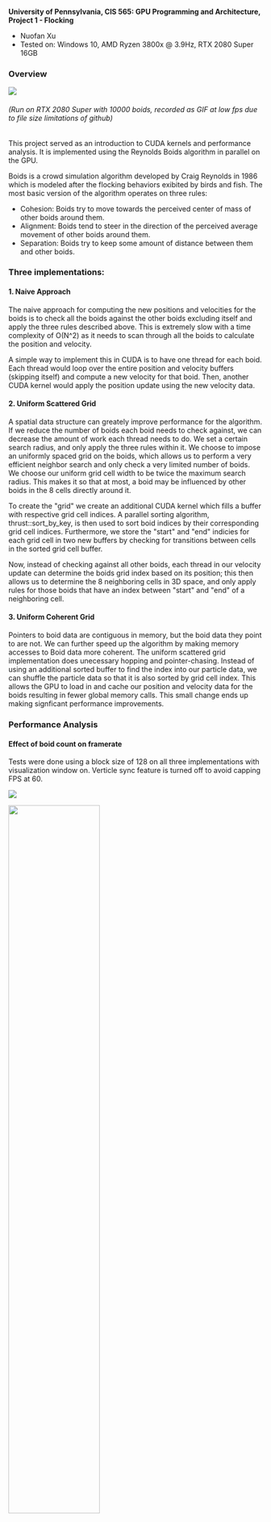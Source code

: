 **University of Pennsylvania, CIS 565: GPU Programming and Architecture,
Project 1 -  Flocking**

* Nuofan Xu
* Tested on: Windows 10, AMD Ryzen 3800x @ 3.9Hz, RTX 2080 Super 16GB

### Overview

[![](/images/boids.gif)](https://vimeo.com/233558094)

###### (Run on RTX 2080 Super with 10000 boids, recorded as GIF at low fps due to file size limitations of github)

This project served as an introduction to CUDA kernels and performance analysis. It is implemented using the Reynolds Boids algorithm in parallel on the GPU.

Boids is a crowd simulation algorithm developed by Craig Reynolds in 1986 which is modeled after the flocking behaviors exibited by birds and fish. The most basic version of the algorithm operates on three rules:
* Cohesion: Boids try to move towards the perceived center of mass of other boids around them.
* Alignment: Boids tend to steer in the direction of the perceived average movement of other boids around them.
* Separation: Boids try to keep some amount of distance between them and other boids.

### Three implementations:
#### 1. Naive Approach

The naive approach for computing the new positions and velocities for the boids is to check all the boids against the other boids excluding itself and apply the three rules described above. This is extremely slow with a time complexity of O(N^2) as it needs to scan through all the boids to calculate the position and velocity. 

A simple way to implement this in CUDA is to have one thread for each boid. Each thread would loop over the entire position and velocity buffers (skipping itself) and compute a new velocity for that boid. Then, another CUDA kernel would apply the position update using the new velocity data.

#### 2. Uniform Scattered Grid

A spatial data structure can greately improve performance for the algorithm. If we reduce the number of boids each boid needs to check against, we can decrease the amount of work each thread needs to do. We set a certain search radius, and only apply the three rules within it. We choose to impose an uniformly spaced grid on the boids, which allows us to perform a very efficient neighbor search and only check a very limited number of boids. We choose our uniform grid cell width to be twice the maximum search radius. This makes it so that at most, a boid may be influenced by other boids in the 8 cells directly around it.

To create the "grid" we create an additional CUDA kernel which fills a buffer with respective grid cell indices. A parallel sorting algorithm, thrust::sort_by_key, is then used to sort boid indices by their corresponding grid cell indices. Furthermore, we store the "start" and "end" indicies for each grid cell in two new buffers by checking for transitions between cells in the sorted grid cell buffer.

Now, instead of checking against all other boids, each thread in our velocity update can determine the boids grid index based on its position; this then allows us to determine the 8 neighboring cells in 3D space, and only apply rules for those boids that have an index between "start" and "end" of a neighboring cell.

#### 3. Uniform Coherent Grid

Pointers to boid data are contiguous in memory, but the boid data they point to are not. We can further speed up the algorithm by making memory accesses to Boid data more coherent. The uniform scattered grid implementation does unecessary hopping and pointer-chasing. Instead of using an additional sorted buffer to find the index into our particle data, we can shuffle the particle data so that it is also sorted by grid cell index. This allows the GPU to load in and cache our position and velocity data for the boids resulting in fewer global memory calls. This small change ends up making signficant performance improvements.

### Performance Analysis

#### Effect of boid count on framerate

Tests were done using a block size of 128 on all three implementations with visualization window on. Verticle sync feature is turned off to avoid capping FPS at 60.

![](images/vis_on.PNG)

<!-- ![](images/vis_on_plt.PNG) -->
<img src="images/vis_on_plt.PNG" width="60%" height="60%">

Tests were also done using a block size of 128 on all three implementations with visualization window off.

![](images/vis_off.PNG)

![](images/vis_off_plt.PNG)

##### The Naive implementation stops working for >= 480,000 Boids as the CUDA kernels refused to launch with such high boid counts.

As would be expected, as the number of boids increases, all three implementations suffer slowdowns due to the increaing amount of calculations that need to be done, with or without the visulization window. There are some interesting oberservations from those graphs. We can see that using the Uniform Scattered Grid implementation greatly improves performance compared to the naive approach, and then the Uniform Coherent Grid implementation surpasses even that in terms of performance. Intuitively, this makes sense. Uniform Scattered Grid reduces the number of boids that have to be checked against for each boid by setting up a search radius. Uniform Coherent Grid provides coherent memory for boids data, making the memory access faster because of better caching and reduction in the number of calls to global memory. In general, framerate of simulation without visualization is higher, but the trend is the same, and the result converges as the boid count increases (at lower FPS).  

#### Effect of block size on framerate

Tests were done using 5000 boids on all three implementations with visualization window off.

![](images/block_size.PNG)

![](images/block_size_plt.PNG)


From the graph we can see that block size barely affects Uniform Coherent Grid implementation. Generally speaking, the increase of block size decreases the performance of Boid simulation. This might be because smaller blocks mean a larger number of blocks. With increasing number of warps in its own block, we gradually lose the performance benefits of shared memory within a block and instead need to allocate memory for each of our very many blocks.

The blocksize doesn't affect Uniform Scattered and Uniform Coherent Grid implementations as much as it affects Naive implementation. My guess is that there are more memory accesses from different blocks in Naive approach and the performance benefit of accessing shared memory is weighted less. 

#### Effect of changing search radius (26/8 neighboring cells) and grid cell size

![](images/neighboring.PNG)

As can be seen in the table above, an increase in the number of neighboring grid cells we check results in a lower framerate, same as an increase in cell width. The former is easy to understand - the more boids we have to check against the current boid, the more calculation and memory accesses that need to be done. The latter is because that more boids will likely be covered in those bigger cells. By cutting cell width to half and checking 26 neighboring cells, we essentially just increase the overhead for maintaining the grid without a significant reduction in the number of boids we check. It is possible to achieve a better framerate by increasing 'cell width' and decreasing 'the number of neighboring grid cells that have to be checked', although it is achieved mainly by reducing the number of boids to check (less memory accesses and calcualtions).

#### Drastic fall in framerate

![](images/results/NumberofBoidsVSframerate_LineChart_Weirdness.PNG)

If we zoom into to the first few data points, we can notice a sudden jump that almost doubles our framerate while increasing the number of boids. At first glance, this seems kind of absurd, but it is more likely that in some situations, the number of boids do not map well into the memory of the underlying architecture which leads to a frustrating reduction in framerate.

### Feedback

Any feedback on errors in the above analysis or any other places is appreciated.